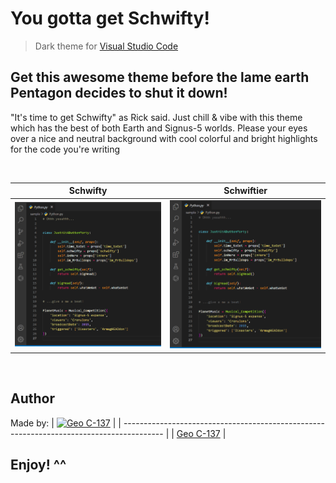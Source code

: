 # You gotta get Schwifty!

> Dark theme for [Visual Studio Code](https://code.visualstudio.com/)

## Get this awesome theme before the lame earth Pentagon decides to shut it down!
"It's time to get Schwifty" as Rick said. Just chill & vibe with this theme which has the best of both Earth and Signus-5 worlds. Please your eyes over a nice and neutral background with cool colorful and bright highlights for the code you're writing

<br />

Schwifty                   |  Schwiftier
:-------------------------:|:-------------------------:
![](./pythonTY.png)        |![](./pythonTIER.png)

<br />

## Author
Made by:
| [![Geo C-137](https://github.com/GeoRCode.png?size=87)](https://github.com/GeoRCode) |
| ---------------------------------------------------------------------------------------- |
| [Geo C-137](https://github.com/GeoRCode)                                               |


## **Enjoy! ^^**
